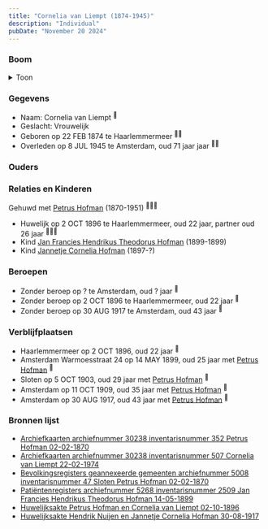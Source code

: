 ```yaml
---
title: "Cornelia van Liempt (1874-1945)"
description: "Individual"
pubDate: "November 20 2024"
---
```


### Boom
<details><summary>Toon</summary>

![test](https://www.plantuml.com/plantuml/svg/bPDTRzem58Rl_IkEoiMka182XI142oXPXxeMQNJID4t8YK_1Yp-GxHIXglzz3cGfGzFQtVb3xpdF-_husZfgN2a5iGLNMsgeX8pcnTheKh6P5jg0CrHPVuNAaGrd23atkS3Z6kNMxK6YpD3Ouv5rQ52x_HR9ITLSK6lXcG30L1k6PhdXUQ7Gsj58Kgx6OuZ82o4VO75ePGavIYvcsYWKdC8JLN3BguuNG2ry2e9EBuP6tagdIPH4liVp8qV1Nc0qp6YsNsNQEO73CNGwa2PJ20VzBjnGQWHAYKOYcXE9BKeXLbInLMwqjPdsZ5uxWFd3BOHnjmSJMLbaL5QyDUG2dIajtEX7ILM3rnq0j98exQNJVs7zfWhWew6qtBrD4y7T_LTFqml_eAbXHiCTCiRL-b3yVhRqnUFB0rKQ1C4WXfRWwutRen1wvyaQvTn7dFhtpZbwCwYOuOMtjToWPlel1Y-3znWCk_1vygs2Y4zmtpJPwSENP74kEsLLw7uYD0Do3XV2UuOYWldahkhI_n-uAxZoAFKCjjjriAH-zTU3El1s7TVPFYHrYktl_kymL3-Q2tBju_S_ynS0)
</details>

### Gegevens
- Naam: Cornelia van Liempt <sup><a href="../s00434/" style="text-decoration:none" title="Archiefkaarten archiefnummer 30238 inventarisnummer 352 Petrus Hofman 02-02-1870">:link:</a></sup>
- Geslacht: Vrouwelijk
- Geboren op 22 FEB 1874 te Haarlemmermeer <sup><a href="../s00434/" style="text-decoration:none" title="Archiefkaarten archiefnummer 30238 inventarisnummer 352 Petrus Hofman 02-02-1870">:link:</a><a href="../s00435/" style="text-decoration:none" title="Archiefkaarten archiefnummer 30238 inventarisnummer 507 Cornelia van Liempt 22-02-1974">:link:</a></sup>
- Overleden op 8 JUL 1945 te Amsterdam, oud 71 jaar jaar <sup><a href="../s00434/" style="text-decoration:none" title="Archiefkaarten archiefnummer 30238 inventarisnummer 352 Petrus Hofman 02-02-1870">:link:</a><a href="../s00435/" style="text-decoration:none" title="Archiefkaarten archiefnummer 30238 inventarisnummer 507 Cornelia van Liempt 22-02-1974">:link:</a></sup>

### Ouders

### Relaties en Kinderen

Gehuwd met [Petrus Hofman](../i00248/) (1870-1951) <sup><a href="../s00434/" style="text-decoration:none" title="Archiefkaarten archiefnummer 30238 inventarisnummer 352 Petrus Hofman 02-02-1870">:link:</a><a href="../s00435/" style="text-decoration:none" title="Archiefkaarten archiefnummer 30238 inventarisnummer 507 Cornelia van Liempt 22-02-1974">:link:</a><a href="../s00455/" style="text-decoration:none" title="Huwelijksakte Petrus Hofman en Cornelia van Liempt 02-10-1896">:link:</a></sup>
- Huwelijk op 2 OCT 1896 te Haarlemmermeer, oud 22 jaar, partner oud 26 jaar <sup><a href="../s00434/" style="text-decoration:none" title="Archiefkaarten archiefnummer 30238 inventarisnummer 352 Petrus Hofman 02-02-1870">:link:</a><a href="../s00435/" style="text-decoration:none" title="Archiefkaarten archiefnummer 30238 inventarisnummer 507 Cornelia van Liempt 22-02-1974">:link:</a><a href="../s00455/" style="text-decoration:none" title="Huwelijksakte Petrus Hofman en Cornelia van Liempt 02-10-1896">:link:</a></sup>
- Kind [Jan Francies Hendrikus Theodorus Hofman](../i00260/) (1899-1899)
- Kind [Jannetje Cornelia Hofman](../i00261/) (1897-?)

### Beroepen
- Zonder beroep op ? te Amsterdam, oud ? jaar <sup><a href="../s00435/" style="text-decoration:none" title="Archiefkaarten archiefnummer 30238 inventarisnummer 507 Cornelia van Liempt 22-02-1974">:link:</a></sup>
- Zonder beroep op 2 OCT 1896 te Haarlemmermeer, oud 22 jaar <sup><a href="../s00455/" style="text-decoration:none" title="Huwelijksakte Petrus Hofman en Cornelia van Liempt 02-10-1896">:link:</a></sup>
- Zonder beroep op 30 AUG 1917 te Amsterdam, oud 43 jaar <sup><a href="../s00456/" style="text-decoration:none" title="Huwelijksakte Hendrik Nuijen en Jannetje Cornelia Hofman 30-08-1917">:link:</a></sup>

### Verblijfplaatsen
- Haarlemmermeer  op 2 OCT 1896, oud 22 jaar  <sup><a href="../s00455/" style="text-decoration:none" title="Huwelijksakte Petrus Hofman en Cornelia van Liempt 02-10-1896">:link:</a></sup>
- Amsterdam Warmoesstraat 24 op 14 MAY 1899, oud 25 jaar met [Petrus Hofman](../i00248/) <sup><a href="../s00438/" style="text-decoration:none" title="Patiëntenregisters archiefnummer 5268 inventarisnummer 2509 Jan Francies Hendrikus Theodorus Hofman 14-05-1899">:link:</a></sup>
- Sloten  op 5 OCT 1903, oud 29 jaar met [Petrus Hofman](../i00248/) <sup><a href="../s00437/" style="text-decoration:none" title="Bevolkingsregisters geannexeerde gemeenten archiefnummer 5008 inventarisnummer 47 Sloten Petrus Hofman 02-02-1870 ">:link:</a></sup>
- Amsterdam  op 11 OCT 1909, oud 35 jaar met [Petrus Hofman](../i00248/) <sup><a href="../s00437/" style="text-decoration:none" title="Bevolkingsregisters geannexeerde gemeenten archiefnummer 5008 inventarisnummer 47 Sloten Petrus Hofman 02-02-1870 ">:link:</a></sup>
- Amsterdam  op 30 AUG 1917, oud 43 jaar met [Petrus Hofman](../i00248/) <sup><a href="../s00456/" style="text-decoration:none" title="Huwelijksakte Hendrik Nuijen en Jannetje Cornelia Hofman 30-08-1917">:link:</a></sup>

### Bronnen lijst
- [Archiefkaarten archiefnummer 30238 inventarisnummer 352 Petrus Hofman 02-02-1870](../s00434/)
- [Archiefkaarten archiefnummer 30238 inventarisnummer 507 Cornelia van Liempt 22-02-1974](../s00435/)
- [Bevolkingsregisters geannexeerde gemeenten archiefnummer 5008 inventarisnummer 47 Sloten Petrus Hofman 02-02-1870 ](../s00437/)
- [Patiëntenregisters archiefnummer 5268 inventarisnummer 2509 Jan Francies Hendrikus Theodorus Hofman 14-05-1899](../s00438/)
- [Huwelijksakte Petrus Hofman en Cornelia van Liempt 02-10-1896](../s00455/)
- [Huwelijksakte Hendrik Nuijen en Jannetje Cornelia Hofman 30-08-1917](../s00456/)